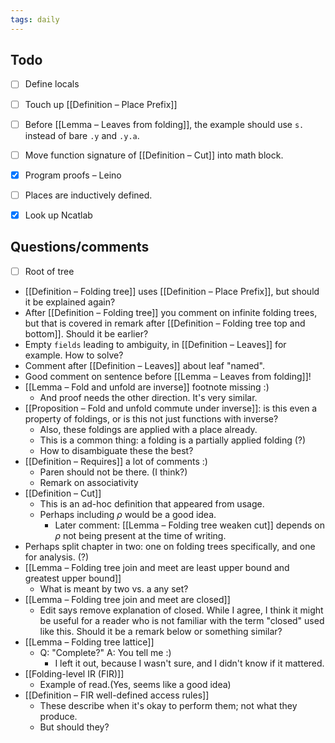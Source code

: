 ```yaml
---
tags: daily
---
```


## Todo
- [ ] Define locals
- [ ] Touch up [[Definition – Place Prefix]]
- [ ] Before [[Lemma – Leaves from folding]], the example should use `s.` instead of bare `.y` and `.y.a`.
- [ ] Move function signature of [[Definition – Cut]] into math block.
- [x] Program proofs – Leino

- [ ] Places are inductively defined.

- [x] Look up Ncatlab

## Questions/comments
- [ ] Root of tree
- [[Definition – Folding tree]] uses [[Definition – Place Prefix]], but should it be explained again?
- After [[Definition – Folding tree]] you comment on infinite folding trees, but that is covered in remark after [[Definition – Folding tree top and bottom]]. Should it be earlier?
- Empty `fields` leading to ambiguity, in [[Definition – Leaves]] for example. How to solve?
- Comment after [[Definition – Leaves]] about leaf "named".
- Good comment on sentence before [[Lemma – Leaves from folding]]!
- [[Lemma – Fold and unfold are inverse]] footnote missing :)
	- And proof needs the other direction. It's very similar.
- [[Proposition – Fold and unfold commute under inverse]]: is this even a property of foldings, or is this not just functions with inverse?
	- Also, these foldings are applied with a place already.
	- This is a common thing: a folding is a partially applied folding (?)
	- How to disambiguate these the best?
- [[Definition – Requires]] a lot of comments :)
	- Paren should not be there. (I think?)
	- Remark on associativity
- [[Definition – Cut]]
	- This is an ad-hoc definition that appeared from usage.
	- Perhaps including $\rho$ would be a good idea.
		- Later comment: [[Lemma – Folding tree weaken cut]] depends on $\rho$ not being present at the time of writing.
- Perhaps split chapter in two: one on folding trees specifically, and one for analysis. (?)
- [[Lemma – Folding tree join and meet are least upper bound and greatest upper bound]]
	- What is meant by two vs. a any set?
- [[Lemma – Folding tree join and meet are closed]]
	- Edit says remove explanation of closed. While I agree, I think it might be useful for a reader who is not familiar with the term "closed" used like this. Should it be a remark below or something similar?
- [[Lemma – Folding tree lattice]]
	- Q: "Complete?" A: You tell me :)
		- I left it out, because I wasn't sure, and I didn't know if it mattered.
- [[Folding-level IR (FIR)]]
	- Example of read.(Yes, seems like a good idea)
- [[Definition – FIR well-defined access rules]]
	- These describe when it's okay to perform them; not what they produce.
	- But should they?

